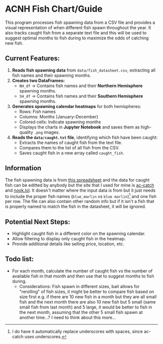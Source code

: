 # ACNH Fish Chart/Guide
This program processes fish spawning data from a CSV file and provides a visual representation of when different fish spawn throughout the year. It also tracks caught fish from a separate text file and this will be used to suggest optimal months to fish during to maximize the odds of catching new fish.

## Current Features:
1. **Reads fish spawning data** from `data/fish_datasheet.csv`, extracting all fish names and their spawning months.
2. **Creates two DataFrames:**
   - `NH_df` → Contains fish names and their **Northern Hemisphere** spawning months.
   - `SH_df` → Contains fish names and their **Southern Hemisphere** spawning months.
3. **Generates spawning calendar heatmaps** for both hemispheres:
   - Rows: Fish names
   - Columns: Months (January–December)
   - Colored cells: Indicate spawning months
   - Displays the charts in **Jupyter Notebook** and saves them as high-quality `.png` images.
4. **Reads the `data/caught.txt` file**, identifying which fish have been caught:
   - Extracts the names of caught fish from the text file.
   - Compares them to the list of all fish from the CSV.
   - Saves caught fish in a new array called `caught_fish`.

## Information
The fish spawning data is from [this spreadsheet](https://docs.google.com/spreadsheets/d/e/2PACX-1vTGrIfAI5ybCvaiIux5kEbermRFZe6aooAs7I1iVrJF27DrXSOJQxxEcQXzIw6KRacx1721da2oN2SM/pubhtml) and the data for caught fish can be editted by anybody but the site that I used for mine is [ac-catch](https://ac-catch.com/) and [nook.lol](https://nook.lol/). It doesn't matter where the input data is from but it just needs to include the proper fish names (`blue_marlin` vs `blue marlin`)[^1] and one fish per row. The file can also contain other random info but if it isn't a fish that is properly named to match the fish in the datasheet, it will be ignored.

[^1]: I do have it automatically replace underscores with spaces, since ac-catch uses underscores.

## Potential Next Steps:
- Highlight caught fish in a different color on the spawning calendar.
- Allow filtering to display only caught fish in the heatmap.
- Provide additional details like selling price, location, etc.

## Todo list:
- For each month, calculate the number of caught fish vs the number of available fish in that month and then use that to suggest months to fish during.
   - Considerations: Fish spawn in different sizes, bait allows for "rerolling" of fish sizes, it might be better to compare fish based on size first e.g. if there are 10 new fish in a month but they are all small fish and the next month there are also 10 new fish but 5 small (same small fish from last month) and 5 large, it would be better to fish in the next month, assuming that the other 5 small fish spawn at another time...? I need to think about this more...
